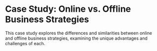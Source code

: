# Case Study: Online vs. Offline Business Strategies

This case study explores the differences and similarities between online and offline business strategies, examining the unique advantages and challenges of each.

